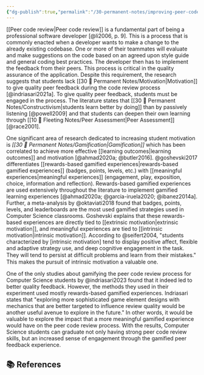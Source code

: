 ```yaml
---
{"dg-publish":true,"permalink":"/30-permanent-notes/improving-peer-code-review-quality-with-gamification/","title":"Improving Peer Code Review Quality with Gamification","tags":["peer-feedback","motivation","gamification","🪴"],"noteIcon":"","created":"2024.08.30 17:33","updated":"2024.09.10 22:03"}
---
```



[[Peer code review\|Peer code review]] is a fundamental part of being a professional software developer [@li2006, p. 9]. This is a process that is commonly enacted when a developer wants to make a change to the already existing codebase. One or more of their teammates will evaluate and make suggestions on the code based on an agreed upon style guide and general coding best practices. The developer then has to implement the feedback from their peers. This process is critical in the quality assurance of the application. Despite this requirement, the research suggests that students lack [[30 🌲 Permanent Notes/Motivation\|Motivation]] to give quality peer feedback during the code review process [@indriasari2021a]. To give quality peer feedback, students must be engaged in the process. The literature states that [[30 🌲 Permanent Notes/Constructivism\|students learn better by doing]] than by passively listening [@powell2009] and that students can deepen their own learning through [[10 🍃 Fleeting Notes/Peer Assessment\|Peer Assessment]] [@race2001].

One significant area of research dedicated to increasing student motivation is _[[30 🌲 Permanent Notes/Gamification\|Gamification]]_ which has been correlated to achieve more effective [[learning outcomes\|learning outcomes]] and motivation [@ahmad2020a; @butler2016]. @goshevski2017 differentiates [[rewards-based gamified experiences\|rewards-based gamified experiences]] (badges, points, levels, etc.) with [[meaningful experiences\|meaningful experiences]] (engagement, play, exposition, choice, information and reflection). Rewards-based gamified experiences are used extensively throughout the literature to implement gamified learning experiences [@ahmad2020a; @garcia-iruela2020; @ibanez2014a]. Further, a meta-analysis by @oktaviati2018 found that badges, points, levels, and leaderboards are the most used gamified strategies used in Computer Science classrooms. Goshevski explains that these rewards-based experiences are directly tied to [[extrinsic motivation\|extrinsic motivation]], and meaningful experiences are tied to [[intrinsic motivation\|intrinsic motivation]]. According to @seifert2004, "students characterized by [intrinsic motivation] tend to display positive affect, flexible and adaptive strategy use, and deep cognitive engagement in the task. They will tend to persist at difﬁcult problems and learn from their mistakes." This makes the pursuit of intrinsic motivation a valuable one.

One of the only studies about gamifying the peer code review process for Computer Science students by @indriasari2023 found that it indeed led to better quality feedback. However, the methods they used in their experiment used mostly rewards-based gamified experiences. Indriasari states that "exploring more sophisticated game element designs with mechanics that are better targeted to influence review quality would be another useful avenue to explore in the future." In other words, it would be valuable to explore the impact that a more meaningful gamified experience would have on the peer code review process. With the results, Computer Science students can graduate not only having strong peer code review skills, but an increased sense of engagement through the gamified peer feedback experience.

## 📚 References
